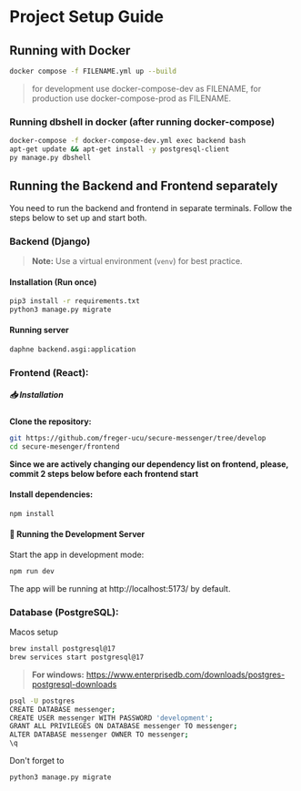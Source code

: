 # Project Setup Guide

## Running with Docker
```sh
docker compose -f FILENAME.yml up --build
```
> for development use docker-compose-dev as FILENAME, for production use docker-compose-prod as FILENAME.

### Running dbshell in docker (after running docker-compose)
```sh
docker-compose -f docker-compose-dev.yml exec backend bash
apt-get update && apt-get install -y postgresql-client
py manage.py dbshell
````

## Running the Backend and Frontend separately

You need to run the backend and frontend in separate terminals. Follow the steps below to set up and start both.

### Backend (Django)

> **Note:** Use a virtual environment (`venv`) for best practice.


#### Installation (Run once)
```sh
pip3 install -r requirements.txt
python3 manage.py migrate
```


#### Running server
```sh
daphne backend.asgi:application
```

### Frontend (React):
##### 📥 Installation
**Clone the repository:**
```sh
git https://github.com/freger-ucu/secure-messenger/tree/develop
cd secure-mesenger/frontend
```

**Since we are actively changing our dependency list on frontend, please, commit 2 steps below before each frontend start**
#### Install dependencies:
```sh
npm install
```
#### 🔧 Running the Development Server
Start the app in development mode:
```sh
npm run dev
```

The app will be running at http://localhost:5173/ by default.


### Database (PostgreSQL):
Macos setup
```sh
brew install postgresql@17
brew services start postgresql@17
```
> **For windows:** https://www.enterprisedb.com/downloads/postgres-postgresql-downloads
```sh
psql -U postgres
CREATE DATABASE messenger;
CREATE USER messenger WITH PASSWORD 'development';
GRANT ALL PRIVILEGES ON DATABASE messenger TO messenger;
ALTER DATABASE messenger OWNER TO messenger;
\q
```
Don't forget to
```sh
python3 manage.py migrate
```
